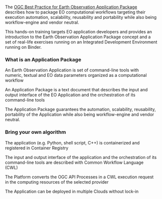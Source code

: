 
The [OGC Best Practice for Earth Observation Application Package](https://docs.ogc.org/bp/20-089r1.html) describes how to package EO computational workflows targeting their execution automation, scalability, reusability and portability while also being workflow-engine and vendor neutral.

This hands-on training targets EO application developers and provides an introduction to the Earth Observation Application Package concept and a set of real-life exercises running on an Integrated Development Environment running on Binder.

### What is an Application Package

An Earth Observation Application is set of command-line tools with numeric, textual and EO data parameters organized as a computational workflow

An Application Package is a text document that describes the input and output interface of the EO Application and the orchestration of its command-line tools

The Application Package guarantees the automation, scalability, reusability, portability of the Application while also being workflow-engine and vendor neutral.

### Bring your own algorithm

The application (e.g. Python, shell script, C++) is containerized and registered in Container Registry 

The input and output interface of the application and the orchestration of its command-line tools are described with Common Workflow Language (CWL)

The Platform converts the OGC API Processes in a CWL execution request in the computing resources of the selected provider

The Application can be deployed in multiple Clouds without lock-in 

